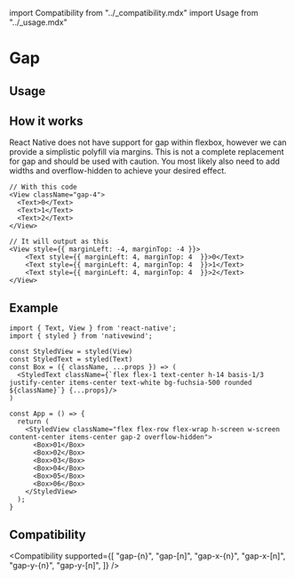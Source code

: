 import Compatibility from "../\_compatibility.mdx"
import Usage from "../\_usage.mdx"

# Gap

## Usage

<Usage />

## How it works

React Native does not have support for gap within flexbox, however we can provide a simplistic polyfill via margins. This is not a complete replacement for gap and should be used with caution. You most likely also need to add widths and overflow-hidden to achieve your desired effect.

```tsx
// With this code
<View className="gap-4">
  <Text>0</Text>
  <Text>1</Text>
  <Text>2</Text>
</View>

// It will output as this
<View style={{ marginLeft: -4, marginTop: -4 }}>
    <Text style={{ marginLeft: 4, marginTop: 4  }}>0</Text>
    <Text style={{ marginLeft: 4, marginTop: 4  }}>1</Text>
    <Text style={{ marginLeft: 4, marginTop: 4  }}>2</Text>
</View>
```

## Example

```SnackPlayer name=Gap
import { Text, View } from 'react-native';
import { styled } from 'nativewind';

const StyledView = styled(View)
const StyledText = styled(Text)
const Box = ({ className, ...props }) => (
  <StyledText className={`flex flex-1 text-center h-14 basis-1/3 justify-center items-center text-white bg-fuchsia-500 rounded ${className}`} {...props}/>
)

const App = () => {
  return (
    <StyledView className="flex flex-row flex-wrap h-screen w-screen content-center items-center gap-2 overflow-hidden">
      <Box>01</Box>
      <Box>02</Box>
      <Box>03</Box>
      <Box>04</Box>
      <Box>05</Box>
      <Box>06</Box>
    </StyledView>
  );
}
```

## Compatibility

<Compatibility
supported={[
"gap-{n}",
"gap-[n]",
"gap-x-{n}",
"gap-x-[n]",
"gap-y-{n}",
"gap-y-[n]",
]}
/>
